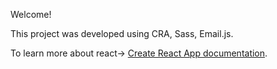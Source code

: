 Welcome!

This project was developed using CRA, Sass, Email.js.

To learn more about react-> [Create React App documentation](https://facebook.github.io/create-react-app/docs/getting-started).
